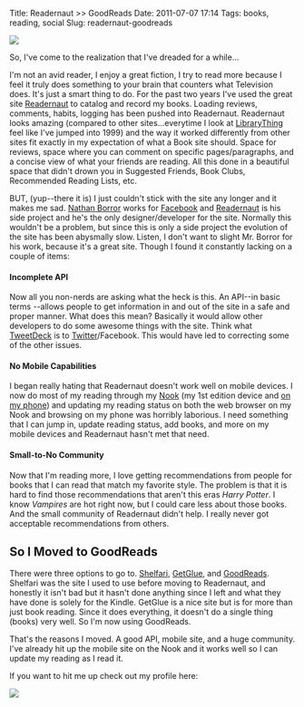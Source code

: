 Title: Readernaut >> GoodReads
Date: 2011-07-07 17:14
Tags: books, reading, social
Slug: readernaut-goodreads

![](http://blog.traeblain.com/wp-content/uploads/classic-bookshelf-e1310073170744.jpg)

So, I've come to the realization that I've dreaded for a while...

I'm not an avid reader, I enjoy a great fiction, I try to read more because I feel it truly does something to your brain that counters what Television does. It's just a smart thing to do. For the past two years I've used the great site [Readernaut](http://readernaut.com/traeblain/) to catalog and record my books. Loading reviews, comments, habits, logging has been pushed into Readernaut. Readernaut looks amazing (compared to other sites...everytime I look at [LibraryThing](http://www.librarything.com/) feel like I've jumped into 1999) and the way it worked differently from other sites fit exactly in my expectation of what a Book site should. Space for reviews, space where you can comment on specific pages/paragraphs, and a concise view of what your friends are reading. All this done in a beautiful space that didn't drown you in Suggested Friends, Book Clubs, Recommended Reading Lists, etc. 

BUT, (yup--there it is) I just couldn't stick with the site any longer and it makes me sad. [Nathan Borror](http://nathanborror.com/) works for [Facebook](http://facebook.com/) and [Readernaut](http://readernaut.com/) is his side project and he's the only designer/developer for the site. Normally this wouldn't be a problem, but since this is only a side project the evolution of the site has been abysmally slow. Listen, I don't want to slight Mr. Borror for his work, because it's a great site. Though I found it constantly lacking on a couple of items: 

#### Incomplete API 

Now all you non-nerds are asking what the heck is this. An API--in basic terms --allows people to get information in and out of the site in a safe and proper manner. What does this mean? Basically it would allow other developers to do some awesome things with the site. Think what [TweetDeck](http://www.tweetdeck.com/) is to [Twitter](http://twitter.com/)/Facebook. This would have led to correcting some of the other issues. 

#### No Mobile Capabilities 

I began really hating that Readernaut doesn't work well on mobile devices. I now do most of my reading through my [Nook](http://www.barnesandnoble.com/nook/index.asp?cm_mmc=Redirect-_-nook.com-_-Storefront-_-nook) (my 1st edition device and [on my phone](http://www.barnesandnoble.com/u/nook-for-android/379002287/?cds2Pid=38497)) and updating my reading status on both the web browser on my Nook and browsing on my phone was horribly laborious. I need something that I can jump in, update reading status, add books, and more on my mobile devices and Readernaut hasn't met that need. 

#### Small-to-No Community 

Now that I'm reading more, I love getting recommendations from people for books that I can read that match my favorite style. The problem is that it is hard to find those recommendations that aren't this eras _Harry Potter_. I know _Vampires_ are hot right now, but I could care less about those books. And the small community of Readernaut didn't help. I really never got acceptable recommendations from others. 

## So I Moved to GoodReads 

There were three options to go to. [Shelfari](http://www.shelfari.com/), [GetGlue](http://www.getglue.com/), and [GoodReads](http://www.goodreads.com/). Shelfari was the site I used to use before moving to Readernaut, and honestly it isn't bad but it hasn't done anything since I left and what they have done is solely for the Kindle. GetGlue is a nice site but is for more than just book reading. Since it does everything, it doesn't do a single thing (books) very well. So I'm now using GoodReads. 

That's the reasons I moved. A good API, mobile site, and a huge community. I've already hit up the mobile site on the Nook and it works well so I can update my reading as I read it. 

If you want to hit me up check out my profile here: 

[![](http://www.goodreads.com/assets/press/logo-124ccd11dd525754d738f9529ffed657.png)](http://www.goodreads.com/traeblain/) 



